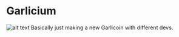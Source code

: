 # Garlicium
![alt text](https://www.githubusercontent.com/westminsterflip/Garlicium/master/Garlicium.png)
Basically just making a new Garlicoin with different devs.